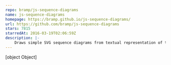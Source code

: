```yaml
---
repo: bramp/js-sequence-diagrams
name: js-sequence-diagrams
homepage: https://bramp.github.io/js-sequence-diagrams/
url: https://github.com/bramp/js-sequence-diagrams
stars: 7815
starredAt: 2016-03-19T02:06:59Z
description: |-
    Draws simple SVG sequence diagrams from textual representation of the diagram
---
```


[object Object]
